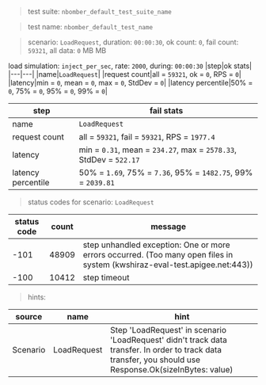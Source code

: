 > test suite: `nbomber_default_test_suite_name`

> test name: `nbomber_default_test_name`

> scenario: `LoadRequest`, duration: `00:00:30`, ok count: `0`, fail count: `59321`, all data: `0` MB MB

load simulation: `inject_per_sec`, rate: `2000`, during: `00:00:30`
|step|ok stats|
|---|---|
|name|`LoadRequest`|
|request count|all = `59321`, ok = `0`, RPS = `0`|
|latency|min = `0`, mean = `0`, max = `0`, StdDev = `0`|
|latency percentile|50% = `0`, 75% = `0`, 95% = `0`, 99% = `0`|

|step|fail stats|
|---|---|
|name|`LoadRequest`|
|request count|all = `59321`, fail = `59321`, RPS = `1977.4`|
|latency|min = `0.31`, mean = `234.27`, max = `2578.33`, StdDev = `522.17`|
|latency percentile|50% = `1.69`, 75% = `7.36`, 95% = `1482.75`, 99% = `2039.81`|
> status codes for scenario: `LoadRequest`

|status code|count|message|
|---|---|---|
|-101|48909|step unhandled exception: One or more errors occurred. (Too many open files in system (kwshiraz-eval-test.apigee.net:443))|
|-100|10412|step timeout|

> hints:

|source|name|hint|
|---|---|---|
|Scenario|LoadRequest|Step 'LoadRequest' in scenario 'LoadRequest' didn't track data transfer. In order to track data transfer, you should use Response.Ok(sizeInBytes: value)|
